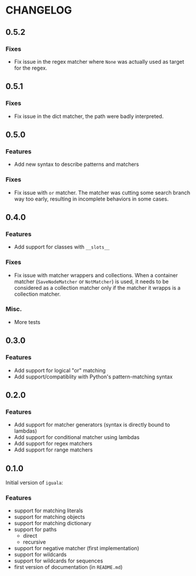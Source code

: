 # CHANGELOG

## 0.5.2

### Fixes

* Fix issue in the regex matcher where `None` was actually used as target for the regex.


## 0.5.1

### Fixes

* Fix issue in the dict matcher, the path were badly interpreted.


## 0.5.0

### Features

* Add new syntax to describe patterns and matchers

### Fixes

* Fix issue with `or` matcher. The matcher was cutting some search branch way too early, resulting in incomplete behaviors in some cases.



## 0.4.0

### Features

* Add support for classes with `__slots__`

### Fixes

* Fix issue with matcher wrappers and collections. When a container matcher (`SaveNodeMatcher` or `NotMatcher`) is used, it needs to be considered as a collection matcher only if the matcher it wrapps is a collection matcher.


### Misc.

* More tests

## 0.3.0

### Features

* Add support for logical "or" matching
* Add support/compatiblity with Python's pattern-matching syntax

## 0.2.0

### Features

* Add support for matcher generators (syntax is directly bound to lambdas)
* Add support for conditional matcher using lambdas
* Add support for regex matchers
* Add support for range matchers

## 0.1.0

Initial version of `iguala`:

### Features

* support for matching literals
* support for matching objects
* support for matching dictionary
* support for paths
    * direct
    * recursive
* support for negative matcher (first implementation)
* support for wildcards
* support for wildcards for sequences
* first version of documentation (in `README.md`)
